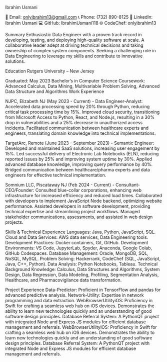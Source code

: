 Ibrahim Usmani

📧 Email: onlyibrahim13@gmail.com
📞 Phone: (732) 890-8125
🔗 LinkedIn: Ibrahim Usmani
💻 GitHub: IbrahimUsmani118
🌐 CodeChef: onlyibrahim13

Summary
Enthusiastic Data Engineer with a proven track record in developing, testing, and deploying high-quality software at scale. A collaborative leader adept at driving technical decisions and taking ownership of complex system components. Seeking a challenging role in Data Engineering to leverage my skills and contribute to innovative solutions.

Education
Rutgers University – New Jersey

Graduated: May 2023
Bachelor’s in Computer Science
Coursework: Advanced Calculus, Data Mining, Multivariable Problem Solving, Advanced Data Structure and Algorithms
Work Experience

NJPC, Elizabeth NJ (May 2023 - Current) - Data Engineer-Analyst:
Accelerated data processing speed by 20% through Python, reducing critical task processing time by 15%.
Improved cloud security, transitioning from Microsoft Access to Python, React, and Node.js, resulting in a 30% drop in vulnerabilities and a 25% decrease in unauthorized access incidents.
Facilitated communication between healthcare experts and engineers, translating domain knowledge into technical implementations.

TargetArc, Remote (June 2023 - September 2023) - Semantic Engineer:
Developed and maintained SaaS solutions, increasing user engagement by 15%.
Led successful delivery of Electronic Lab Notebooks (ELN), reducing reported issues by 25% and improving system uptime by 30%.
Applied advanced database knowledge, improving query performance by 40%.
Bridged communication between healthcare/pharma experts and data engineers for effective technical implementation.

Somnium LLC, Piscataway NJ (Feb 2024 - Current) - Consultant- CEO/Founder:
Consulted blue-collar corporations, enhancing web infrastructure for increased efficiency and reduced load times.
Collaborated with developers to implement JavaScript Node backend, optimizing website performance.
Assisted developers in software development, providing technical expertise and streamlining project workflows.
Managed stakeholder communications, assessments, and assisted in web design projects.

Skills & Technical Experience
Languages: Java, Python, JavaScript, SQL.
Cloud and Data Services: AWS data services, Data Engineering tools.
Development Practices: Docker containers, Git, GitHub.
Development Environments: VS Code, JupyterLab, Spyder, Anaconda, Google Colab, GitHub Codespaces.
Database Management: Oracle, MongoDB, SQL, NoSQL, MySQL.
Problem Solving: Hackerrank, CodeChef (SQL, JavaScript, Java, C++, Python).
Data Analysis: Python Notebooks, Tableau.
Technical Background Knowledge: Calculus, Data Structures and Algorithms, System Design, Data Regression, Data Modeling, Profiling, Segmentation Analysis, Healthcare, and Pharmacovigilance data transformation.

Project Experience
Data-Predictor: Proficient in TensorFlow and pandas for advanced predictive analysis.
Network-Utility: Expertise in network programming and data extraction.
WebBrowserUtilityiOS: Proficiency in Swift for crafting a seamless web hub on iOS devices. Demonstrates the ability to learn new technologies quickly and an understanding of good software design principles.
Database Referral System: A PythonQT project with integrated Node and Express JS modules for efficient database management and referrals.
WebBrowserUtilityiOS: Proficiency in Swift for crafting a seamless web hub on iOS devices. Demonstrates the ability to learn new technologies quickly and an understanding of good software design principles.
Database Referral System: A PythonQT project with integrated Node and Express JS modules for efficient database management and referrals.

